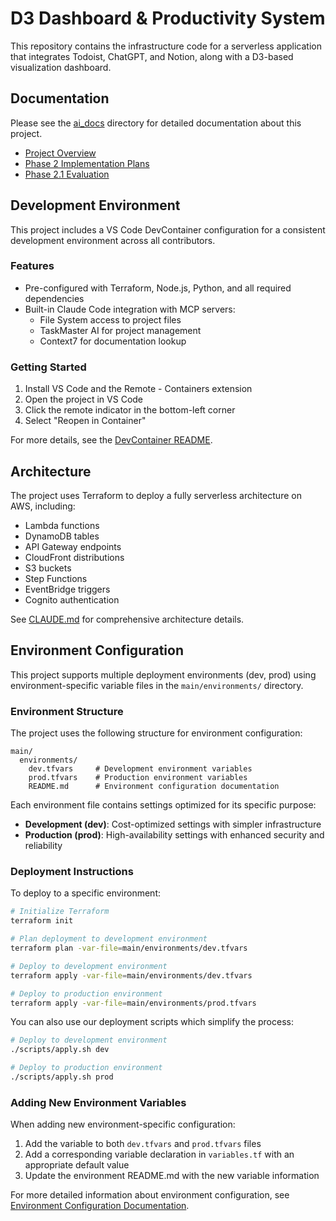 # D3 Dashboard & Productivity System

This repository contains the infrastructure code for a serverless application that integrates Todoist, ChatGPT, and Notion, along with a D3-based visualization dashboard.

## Documentation

Please see the [ai_docs](./ai_docs) directory for detailed documentation about this project.

- [Project Overview](./ai_docs/README.md)
- [Phase 2 Implementation Plans](./ai_docs/phase2.md)
- [Phase 2.1 Evaluation](./ai_docs/phase2_1.md)

## Development Environment

This project includes a VS Code DevContainer configuration for a consistent development environment across all contributors.

### Features

- Pre-configured with Terraform, Node.js, Python, and all required dependencies
- Built-in Claude Code integration with MCP servers:
  - File System access to project files
  - TaskMaster AI for project management
  - Context7 for documentation lookup

### Getting Started

1. Install VS Code and the Remote - Containers extension
2. Open the project in VS Code
3. Click the remote indicator in the bottom-left corner
4. Select "Reopen in Container"

For more details, see the [DevContainer README](./.devcontainer/README.md).

## Architecture

The project uses Terraform to deploy a fully serverless architecture on AWS, including:

- Lambda functions
- DynamoDB tables
- API Gateway endpoints
- CloudFront distributions
- S3 buckets
- Step Functions
- EventBridge triggers
- Cognito authentication

See [CLAUDE.md](./CLAUDE.md) for comprehensive architecture details.

## Environment Configuration

This project supports multiple deployment environments (dev, prod) using environment-specific variable files in the `main/environments/` directory.

### Environment Structure

The project uses the following structure for environment configuration:

```
main/
  environments/
    dev.tfvars     # Development environment variables
    prod.tfvars    # Production environment variables
    README.md      # Environment configuration documentation
```

Each environment file contains settings optimized for its specific purpose:

- **Development (dev)**: Cost-optimized settings with simpler infrastructure
- **Production (prod)**: High-availability settings with enhanced security and reliability

### Deployment Instructions

To deploy to a specific environment:

```bash
# Initialize Terraform
terraform init

# Plan deployment to development environment
terraform plan -var-file=main/environments/dev.tfvars

# Deploy to development environment
terraform apply -var-file=main/environments/dev.tfvars

# Deploy to production environment
terraform apply -var-file=main/environments/prod.tfvars
```

You can also use our deployment scripts which simplify the process:

```bash
# Deploy to development environment
./scripts/apply.sh dev

# Deploy to production environment
./scripts/apply.sh prod
```

### Adding New Environment Variables

When adding new environment-specific configuration:

1. Add the variable to both `dev.tfvars` and `prod.tfvars` files
2. Add a corresponding variable declaration in `variables.tf` with an appropriate default value
3. Update the environment README.md with the new variable information

For more detailed information about environment configuration, see [Environment Configuration Documentation](./ai_docs/5_environment_configuration.md).
